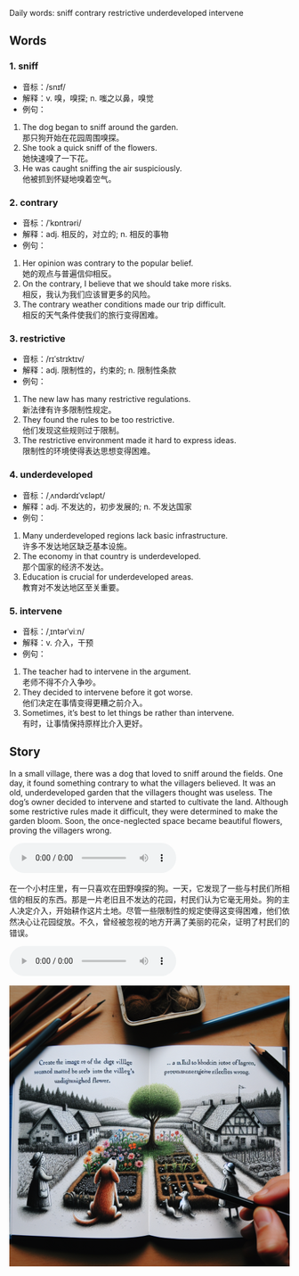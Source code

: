 Daily words: sniff contrary restrictive underdeveloped intervene

## Words
### 1. sniff
- 音标：/snɪf/ <span style="cursor: pointer;" onclick="document.getElementById('audio-player-1').play()"><i class="fas fa-volume-up"></i></span>
<audio id="audio-player-1" src="audios/words/sniff.mp3" style="display:none;"></audio>
- 解释：v. 嗅，嗅探; n. 嗤之以鼻，嗅觉
- 例句：
1. The dog began to sniff around the garden.  
那只狗开始在花园周围嗅探。  
2. She took a quick sniff of the flowers.  
她快速嗅了一下花。  
3. He was caught sniffing the air suspiciously.  
他被抓到怀疑地嗅着空气。

### 2. contrary
- 音标：/ˈkɒntrəri/ <span style="cursor: pointer;" onclick="document.getElementById('audio-player-2').play()"><i class="fas fa-volume-up"></i></span>
<audio id="audio-player-2" src="audios/words/contrary.mp3" style="display:none;"></audio>
- 解释：adj. 相反的，对立的; n. 相反的事物
- 例句：
1. Her opinion was contrary to the popular belief.  
她的观点与普遍信仰相反。  
2. On the contrary, I believe that we should take more risks.  
相反，我认为我们应该冒更多的风险。  
3. The contrary weather conditions made our trip difficult.  
相反的天气条件使我们的旅行变得困难。

### 3. restrictive
- 音标：/rɪˈstrɪktɪv/ <span style="cursor: pointer;" onclick="document.getElementById('audio-player-3').play()"><i class="fas fa-volume-up"></i></span>
<audio id="audio-player-3" src="audios/words/restrictive.mp3" style="display:none;"></audio>
- 解释：adj. 限制性的，约束的; n. 限制性条款
- 例句：
1. The new law has many restrictive regulations.  
新法律有许多限制性规定。  
2. They found the rules to be too restrictive.  
他们发现这些规则过于限制。  
3. The restrictive environment made it hard to express ideas.  
限制性的环境使得表达思想变得困难。

### 4. underdeveloped
- 音标：/ˌʌndərdɪˈvɛləpt/ <span style="cursor: pointer;" onclick="document.getElementById('audio-player-4').play()"><i class="fas fa-volume-up"></i></span>
<audio id="audio-player-4" src="audios/words/underdeveloped.mp3" style="display:none;"></audio>
- 解释：adj. 不发达的，初步发展的; n. 不发达国家
- 例句：
1. Many underdeveloped regions lack basic infrastructure.  
许多不发达地区缺乏基本设施。  
2. The economy in that country is underdeveloped.  
那个国家的经济不发达。  
3. Education is crucial for underdeveloped areas.  
教育对不发达地区至关重要。

### 5. intervene
- 音标：/ˌɪntərˈviːn/ <span style="cursor: pointer;" onclick="document.getElementById('audio-player-5').play()"><i class="fas fa-volume-up"></i></span>
<audio id="audio-player-5" src="audios/words/intervene.mp3" style="display:none;"></audio>
- 解释：v. 介入，干预
- 例句：
1. The teacher had to intervene in the argument.  
老师不得不介入争吵。  
2. They decided to intervene before it got worse.  
他们决定在事情变得更糟之前介入。  
3. Sometimes, it’s best to let things be rather than intervene.  
有时，让事情保持原样比介入更好。

## Story
In a small village, there was a dog that loved to sniff around the fields. One day, it found something contrary to what the villagers believed. It was an old, underdeveloped garden that the villagers thought was useless. The dog’s owner decided to intervene and started to cultivate the land. Although some restrictive rules made it difficult, they were determined to make the garden bloom. Soon, the once-neglected space became beautiful flowers, proving the villagers wrong.

<audio controls>
  <source src="https://files.dwong.top/2024-08-21-english.mp3" type="audio/mpeg">
  你的浏览器不支持音频元素。
</audio>
  

在一个小村庄里，有一只喜欢在田野嗅探的狗。一天，它发现了一些与村民们所相信的相反的东西。那是一片老旧且不发达的花园，村民们认为它毫无用处。狗的主人决定介入，开始耕作这片土地。尽管一些限制性的规定使得这变得困难，他们依然决心让花园绽放。不久，曾经被忽视的地方开满了美丽的花朵，证明了村民们的错误。

<audio controls>
  <source src="https://files.dwong.top/2024-08-21-chinese.mp3" type="audio/mpeg">
  你的浏览器不支持音频元素。
</audio>
  

![story](./images/2024-08-21.png)

